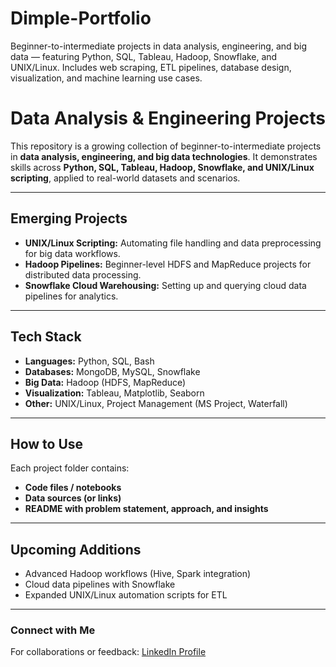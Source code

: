 # Dimple-Portfolio
Beginner-to-intermediate projects in data analysis, engineering, and big data — featuring Python, SQL, Tableau, Hadoop, Snowflake, and UNIX/Linux. Includes web scraping, ETL pipelines, database design, visualization, and machine learning use cases.

# Data Analysis & Engineering Projects

This repository is a growing collection of beginner-to-intermediate projects in **data analysis, engineering, and big data technologies**. It demonstrates skills across **Python, SQL, Tableau, Hadoop, Snowflake, and UNIX/Linux scripting**, applied to real-world datasets and scenarios.

---



## **Emerging Projects**
- **UNIX/Linux Scripting:** Automating file handling and data preprocessing for big data workflows.  
- **Hadoop Pipelines:** Beginner-level HDFS and MapReduce projects for distributed data processing.  
- **Snowflake Cloud Warehousing:** Setting up and querying cloud data pipelines for analytics.  

---

## **Tech Stack**

- **Languages:** Python, SQL, Bash  
- **Databases:** MongoDB, MySQL, Snowflake  
- **Big Data:** Hadoop (HDFS, MapReduce)  
- **Visualization:** Tableau, Matplotlib, Seaborn  
- **Other:** UNIX/Linux, Project Management (MS Project, Waterfall)  

---

## **How to Use**
Each project folder contains:
- **Code files / notebooks**
- **Data sources (or links)**
- **README with problem statement, approach, and insights**

---

## **Upcoming Additions**
- Advanced Hadoop workflows (Hive, Spark integration)  
- Cloud data pipelines with Snowflake  
- Expanded UNIX/Linux automation scripts for ETL  

---

### Connect with Me
For collaborations or feedback: [LinkedIn Profile]([[your-linkedin-url](https://www.linkedin.com/in/dimple-gurajala/)]])
